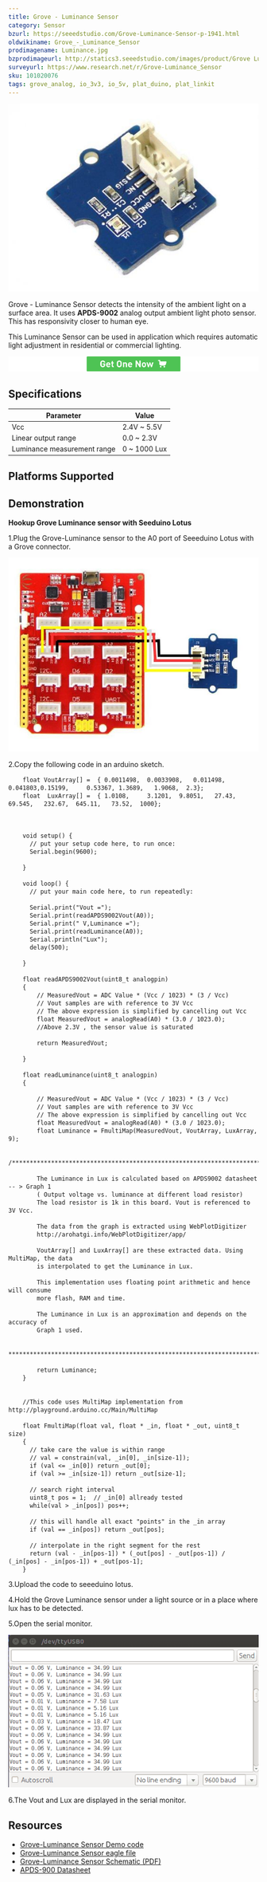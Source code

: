 ```yaml
---
title: Grove - Luminance Sensor
category: Sensor
bzurl: https://seeedstudio.com/Grove-Luminance-Sensor-p-1941.html
oldwikiname: Grove_-_Luminance_Sensor
prodimagename: Luminance.jpg
bzprodimageurl: http://statics3.seeedstudio.com/images/product/Grove Luminance Sensor.jpg
surveyurl: https://www.research.net/r/Grove-Luminance_Sensor
sku: 101020076
tags: grove_analog, io_3v3, io_5v, plat_duino, plat_linkit
---
```


![](https://raw.githubusercontent.com/SeeedDocument/Grove-Luminance_Sensor/master/img/Luminance.jpg)

Grove - Luminance Sensor detects the intensity of the ambient light on a surface area. It uses **APDS-9002** analog output ambient light photo sensor. This has responsivity closer to human eye.

This Luminance Sensor can be used in application which requires automatic light adjustment in residential or commercial lighting.

[![](https://raw.githubusercontent.com/SeeedDocument/common/master/Get_One_Now_Banner.png)](http://www.seeedstudio.com/Grove-Luminance-Sensor-p-1941.html)


Specifications
-------------

| Parameter                   | Value        |
|-----------------------------|--------------|
| Vcc                         | 2.4V ~ 5.5V  |
| Linear output range         | 0.0 ~ 2.3V   |
| Luminance measurement range | 0 ~ 1000 Lux |

Platforms Supported
-------------------

Demonstration
-------------

**Hookup Grove Luminance sensor with Seeduino Lotus**

1.Plug the Grove-Luminance sensor to the A0 port of Seeeduino Lotus with a Grove connector.

![](https://raw.githubusercontent.com/SeeedDocument/Grove-Luminance_Sensor/master/img/Interface_Grove-Luminance.jpg)

2.Copy the following code in an arduino sketch.

```
    float VoutArray[] =  { 0.0011498,  0.0033908,   0.011498, 0.041803,0.15199,     0.53367, 1.3689,   1.9068,  2.3};
    float  LuxArray[] =  { 1.0108,     3.1201,  9.8051,   27.43,   69.545,   232.67,  645.11,   73.52,  1000};


      
    void setup() {
      // put your setup code here, to run once:
      Serial.begin(9600);

    }

    void loop() {
      // put your main code here, to run repeatedly:
      
      Serial.print("Vout =");
      Serial.print(readAPDS9002Vout(A0));
      Serial.print(" V,Luminance =");
      Serial.print(readLuminance(A0));
      Serial.println("Lux");
      delay(500);
      
    }

    float readAPDS9002Vout(uint8_t analogpin)
    {
        // MeasuredVout = ADC Value * (Vcc / 1023) * (3 / Vcc)
        // Vout samples are with reference to 3V Vcc
        // The above expression is simplified by cancelling out Vcc 
        float MeasuredVout = analogRead(A0) * (3.0 / 1023.0);
        //Above 2.3V , the sensor value is saturated
       
        return MeasuredVout;
      
    }

    float readLuminance(uint8_t analogpin)
    {
        
        // MeasuredVout = ADC Value * (Vcc / 1023) * (3 / Vcc)
        // Vout samples are with reference to 3V Vcc
        // The above expression is simplified by cancelling out Vcc 
        float MeasuredVout = analogRead(A0) * (3.0 / 1023.0);   
        float Luminance = FmultiMap(MeasuredVout, VoutArray, LuxArray, 9);
        
        /**************************************************************************
        
        The Luminance in Lux is calculated based on APDS9002 datasheet -- > Graph 1 
        ( Output voltage vs. luminance at different load resistor)
        The load resistor is 1k in this board. Vout is referenced to 3V Vcc.
        
        The data from the graph is extracted using WebPlotDigitizer 
        http://arohatgi.info/WebPlotDigitizer/app/
        
        VoutArray[] and LuxArray[] are these extracted data. Using MultiMap, the data
        is interpolated to get the Luminance in Lux.
        
        This implementation uses floating point arithmetic and hence will consume 
        more flash, RAM and time.
        
        The Luminance in Lux is an approximation and depends on the accuracy of
        Graph 1 used.
        
        ***************************************************************************/
        
        return Luminance;
    }


    //This code uses MultiMap implementation from http://playground.arduino.cc/Main/MultiMap

    float FmultiMap(float val, float * _in, float * _out, uint8_t size)
    {
      // take care the value is within range
      // val = constrain(val, _in[0], _in[size-1]);
      if (val <= _in[0]) return _out[0];
      if (val >= _in[size-1]) return _out[size-1];

      // search right interval
      uint8_t pos = 1;  // _in[0] allready tested
      while(val > _in[pos]) pos++;

      // this will handle all exact "points" in the _in array
      if (val == _in[pos]) return _out[pos];

      // interpolate in the right segment for the rest
      return (val - _in[pos-1]) * (_out[pos] - _out[pos-1]) / (_in[pos] - _in[pos-1]) + _out[pos-1];
    }
```

3.Upload the code to seeeduino lotus.

4.Hold the Grove Luminance sensor under a light source or in a place where lux has to be detected.

5.Open the serial monitor.

![](https://raw.githubusercontent.com/SeeedDocument/Grove-Luminance_Sensor/master/img/LuminanceOutput.png)

6.The Vout and Lux are displayed in the serial monitor.

Resources
--------

-   [Grove-Luminance Sensor Demo code](https://raw.githubusercontent.com/SeeedDocument/Grove-Luminance_Sensor/master/res/Grove-Luminance.zip)
-   [Grove-Luminance Sensor eagle file](https://raw.githubusercontent.com/SeeedDocument/Grove-Luminance_Sensor/master/res/Grove-Luminance_Sensor.zip)
-   [Grove-Luminance Sensor Schematic (PDF)](https://raw.githubusercontent.com/SeeedDocument/Grove-Luminance_Sensor/master/res/Grove-Luminance_Sensor_v1.0.pdf)
-   [APDS-900 Datasheet](https://raw.githubusercontent.com/SeeedDocument/Grove-Luminance_Sensor/master/res/APDS-9002-.pdf)

<!-- This Markdown file was created from http://www.seeedstudio.com/wiki/Grove_-_Luminance_Sensor -->
